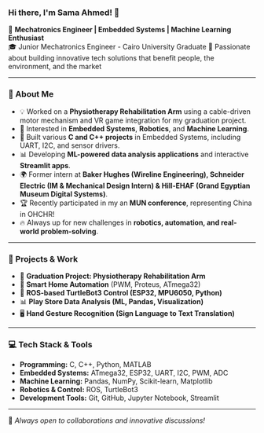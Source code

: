### Hi there, I'm Sama Ahmed! 👋

🚀 **Mechatronics Engineer | Embedded Systems | Machine Learning Enthusiast**  
🎓 Junior Mechatronics Engineer - Cairo University Graduate
📌 Passionate about building innovative tech solutions that benefit people, the environment, and the market  

---

### 🌟 About Me
- 💡 Worked on a **Physiotherapy Rehabilitation Arm** using a cable-driven motor mechanism and VR game integration for my graduation project.
- 🤖 Interested in **Embedded Systems**, **Robotics**, and **Machine Learning**.
- 🔧 Built various **C and C++ projects** in Embedded Systems, including UART, I2C, and sensor drivers.
- 📊 Developing **ML-powered data analysis applications** and interactive **Streamlit apps**.
- 🌍 Former intern at **Baker Hughes (Wireline Engineering), Schneider Electric (IM & Mechanical Design Intern) & Hill-EHAF (Grand Egyptian Museum Digital Systems)**.
- 🏆 Recently participated in my an **MUN conference**, representing China in OHCHR!
- 🔥 Always up for new challenges in **robotics, automation, and real-world problem-solving**.

---

### 🔨 Projects & Work
- 🦾 **Graduation Project: Physiotherapy Rehabilitation Arm**
- 🏡 **Smart Home Automation** (PWM, Proteus, ATmega32)
- 🤖 **ROS-based TurtleBot3 Control (ESP32, MPU6050, Python)**
- 📊 **Play Store Data Analysis (ML, Pandas, Visualization)**
- 🖥 **Hand Gesture Recognition (Sign Language to Text Translation)**

---

### 💻 Tech Stack & Tools
- **Programming:** C, C++, Python, MATLAB
- **Embedded Systems:** ATmega32, ESP32, UART, I2C, PWM, ADC
- **Machine Learning:** Pandas, NumPy, Scikit-learn, Matplotlib
- **Robotics & Control:** ROS, TurtleBot3
- **Development Tools:** Git, GitHub, Jupyter Notebook, Streamlit

---

🚀 *Always open to collaborations and innovative discussions!*

